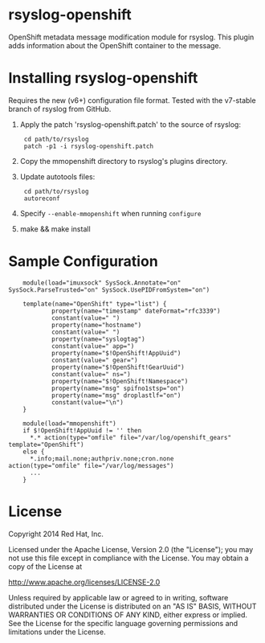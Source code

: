 # rsyslog-openshift
OpenShift metadata message modification module for rsyslog. This plugin adds information about the OpenShift container to the message.

# Installing rsyslog-openshift
Requires the new (v6+) configuration file format. Tested with the v7-stable branch of rsyslog from GitHub.

1. Apply the patch 'rsyslog-openshift.patch' to the source of rsyslog:

        cd path/to/rsyslog
        patch -p1 -i rsyslog-openshift.patch

1. Copy the mmopenshift directory to rsyslog's plugins directory.
1. Update autotools files:

        cd path/to/rsyslog
        autoreconf

1. Specify `--enable-mmopenshift` when running `configure`
1. make && make install

# Sample Configuration

        module(load="imuxsock" SysSock.Annotate="on" SysSock.ParseTrusted="on" SysSock.UsePIDFromSystem="on")

        template(name="OpenShift" type="list") {
                property(name="timestamp" dateFormat="rfc3339")
                constant(value=" ")
                property(name="hostname")
                constant(value=" ")
                property(name="syslogtag")
                constant(value=" app=")
                property(name="$!OpenShift!AppUuid")
                constant(value=" gear=")
                property(name="$!OpenShift!GearUuid")
                constant(value=" ns=")
                property(name="$!OpenShift!Namespace")
                property(name="msg" spifno1stsp="on")
                property(name="msg" droplastlf="on")
                constant(value="\n")
        }

        module(load="mmopenshift")
        if $!OpenShift!AppUuid != '' then
          *.* action(type="omfile" file="/var/log/openshift_gears" template="OpenShift")
        else {
          *.info;mail.none;authpriv.none;cron.none      action(type="omfile" file="/var/log/messages")
          ...
        }


# License
Copyright 2014 Red Hat, Inc.

Licensed under the Apache License, Version 2.0 (the "License");
you may not use this file except in compliance with the License.
You may obtain a copy of the License at

   http://www.apache.org/licenses/LICENSE-2.0

Unless required by applicable law or agreed to in writing, software
distributed under the License is distributed on an "AS IS" BASIS,
WITHOUT WARRANTIES OR CONDITIONS OF ANY KIND, either express or implied.
See the License for the specific language governing permissions and
limitations under the License.
